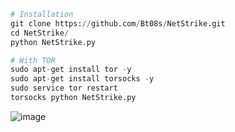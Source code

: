 ```py
# Installation
git clone https://github.com/Bt08s/NetStrike.git
cd NetStrike/
python NetStrike.py
```

```py
# With TOR
sudo apt-get install tor -y
sudo apt-get install torsocks -y
sudo service tor restart
torsocks python NetStrike.py
```

![image](https://github.com/Bt08s/NetStrike/assets/68190921/f13cae1e-e37e-4513-93f0-6910509b5fa0)
